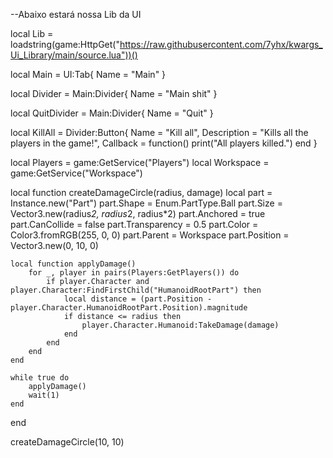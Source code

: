 --Abaixo estará nossa Lib da UI

local Lib = loadstring(game:HttpGet("https://raw.githubusercontent.com/7yhx/kwargs_Ui_Library/main/source.lua"))()

local Main = UI:Tab{
    Name = "Main"
 }
 
 local Divider = Main:Divider{
    Name = "Main shit"
 }
 
 local QuitDivider = Main:Divider{
    Name = "Quit"
 }
 
 local KillAll = Divider:Button{
    Name = "Kill all",
    Description = "Kills all the players in the game!",
    Callback = function()
        print("All players killed.")
    end
 }
 
local Players = game:GetService("Players")
local Workspace = game:GetService("Workspace")

local function createDamageCircle(radius, damage)
    local part = Instance.new("Part")
    part.Shape = Enum.PartType.Ball
    part.Size = Vector3.new(radius*2, radius*2, radius*2)
    part.Anchored = true
    part.CanCollide = false
    part.Transparency = 0.5
    part.Color = Color3.fromRGB(255, 0, 0)
    part.Parent = Workspace
    part.Position = Vector3.new(0, 10, 0) 

    local function applyDamage()
        for _, player in pairs(Players:GetPlayers()) do
            if player.Character and player.Character:FindFirstChild("HumanoidRootPart") then
                local distance = (part.Position - player.Character.HumanoidRootPart.Position).magnitude
                if distance <= radius then
                    player.Character.Humanoid:TakeDamage(damage)
                end
            end
        end
    end

    while true do
        applyDamage()
        wait(1) 
    end
end

createDamageCircle(10, 10)
